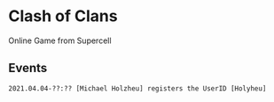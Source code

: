 # Clash of Clans

Online Game from Supercell

## Events

```
2021.04.04-??:?? [Michael Holzheu] registers the UserID [Holyheu]
```
